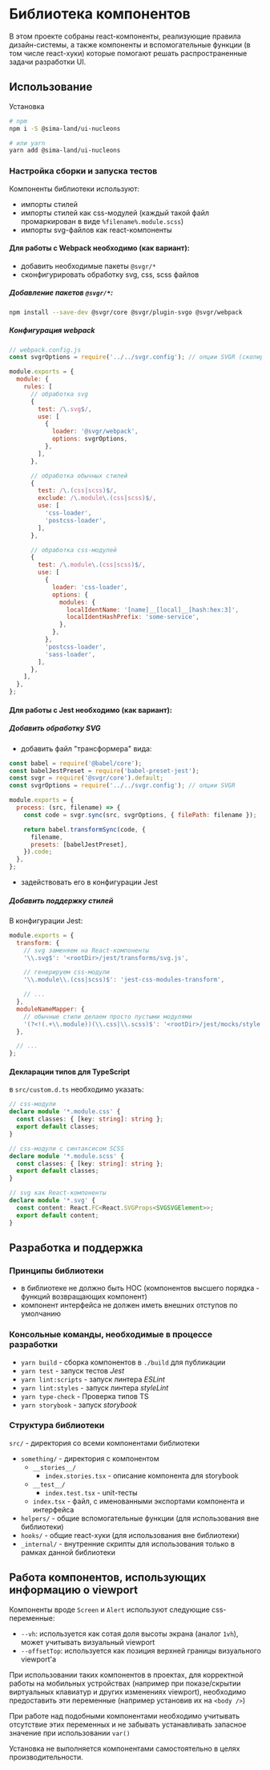 # Библиотека компонентов

В этом проекте собраны react-компоненты, реализующие правила дизайн-системы, а также компоненты и вспомогательные функции (в том числе react-хуки) которые помогают решать распространенные задачи разработки UI.

## Использование

Установка
```bash
# npm
npm i -S @sima-land/ui-nucleons

# или yarn
yarn add @sima-land/ui-nucleons
```

### Настройка сборки и запуска тестов
Компоненты библиотеки используют:
- импорты стилей
- импорты стилей как css-модулей (каждый такой файл промаркирован в виде `%filename%.module.scss`)
- импорты svg-файлов как react-компоненты

#### Для работы с Webpack необходимо (как вариант):
- добавить необходимые пакеты `@svgr/*`
- сконфигурировать обработку svg, css, scss файлов

##### Добавление пакетов `@svgr/*`:
```bash
npm install --save-dev @svgr/core @svgr/plugin-svgo @svgr/webpack
```

##### Конфигурация webpack
```js
// webpack.config.js
const svgrOptions = require('../../svgr.config'); // опции SVGR (скопировать из данного проекта)

module.exports = {
  module: {
    rules: [
      // обработка svg
      {
        test: /\.svg$/,
        use: [
          {
            loader: '@svgr/webpack',
            options: svgrOptions,
          },
        ],
      },

      // обработка обычных стилей
      {
        test: /\.(css|scss)$/,
        exclude: /\.module\.(css|scss)$/,
        use: [
          'css-loader',
          'postcss-loader',
        ],
      },

      // обработка css-модулей
      {
        test: /\.module\.(css|scss)$/,
        use: [
          {
            loader: 'css-loader',
            options: {
              modules: {
                localIdentName: '[name]__[local]__[hash:hex:3]',
                localIdentHashPrefix: 'some-service',
              },
            },
          },
          'postcss-loader',
          'sass-loader',
        ],
      },
    ],
  },
};
```

#### Для работы с Jest необходимо (как вариант):

##### Добавить обработку SVG

- добавить файл "трансформера" вида:
```js
const babel = require('@babel/core');
const babelJestPreset = require('babel-preset-jest');
const svgr = require('@svgr/core').default;
const svgrOptions = require('../../svgr.config'); // опции SVGR

module.exports = {
  process: (src, filename) => {
    const code = svgr.sync(src, svgrOptions, { filePath: filename });

    return babel.transformSync(code, {
      filename,
      presets: [babelJestPreset],
    }).code;
  },
};
```
- задействовать его в конфигурации Jest

##### Добавить поддержку стилей

В конфигурации Jest:
```js
module.exports = {
  transform: {
    // svg заменяем на React-компоненты
    '\\.svg$': '<rootDir>/jest/transforms/svg.js',

    // генерируем css-модули
    '\\.module\\.(css|scss)$': 'jest-css-modules-transform',

    // ...
  },
  moduleNameMapper: {
    // обычные стили делаем просто пустыми модулями
    '(?<!(.+\\.module))(\\.css|\\.scss)$': '<rootDir>/jest/mocks/style.js',
  },

  // ...
};
```

#### Декларации типов для TypeScript

в `src/custom.d.ts` необходимо указать:

```ts
// css-модули
declare module '*.module.css' {
  const classes: { [key: string]: string };
  export default classes;
}

// css-модули с синтаксисом SCSS
declare module '*.module.scss' {
  const classes: { [key: string]: string };
  export default classes;
}

// svg как React-компоненты
declare module '*.svg' {
  const content: React.FC<React.SVGProps<SVGSVGElement>>;
  export default content;
}
```

## Разработка и поддержка

### Принципы библиотеки

- в библиотеке не должно быть HOC (компонентов высшего порядка - функций возвращающих компонент)
- компонент интерфейса не должен иметь внешних отступов по умолчанию

### Консольные команды, необходимые в процессе разработки
* ```yarn build``` - сборка компонентов в `./build` для публикации
* ```yarn test``` - запуск тестов *Jest*
* ```yarn lint:scripts``` - запуск линтера *ESLint*
* ```yarn lint:styles``` - запуск линтера *styleLint*
* ```yarn type-check``` - Проверка типов TS
* ```yarn storybook``` - запуск *storybook*

### Структура библиотеки

`src/` - директория со всеми компонентами библиотеки
* `something/` - директория с компонентом
    * `__stories__/`
        * `index.stories.tsx` - описание компонента для storybook
    * `__test__/`
        * `index.test.tsx` - unit-тесты
    * `index.tsx` - файл, с именованными экспортами компонента и интерфейса
* `helpers/` - общие вспомогательные функции (для использования вне библиотеки)
* `hooks/` - общие react-хуки (для использования вне библиотеки)
* `_internal/` - внутренние скрипты для использования только в рамках данной библиотеки

## Работа компонентов, использующих информацию о viewport

Компоненты вроде `Screen` и `Alert` используют следующие css-переменные:

- `--vh`: используется как сотая доля высоты экрана (аналог `1vh`), может учитывать визуальный viewport
- `--offsetTop`: используется как позиция верхней границы визуального viewport'а

При использовании таких компонентов в проектах, для корректной работы на мобильных устройствах (например при показе/скрытии виртуальных клавиатур и других изменениях viewport), необходимо предоставить эти переменные (например установив их на `<body />`)

При работе над подобными компонентами необходимо учитывать отсутствие этих переменных и не забывать устанавливать запасное значение при использовании `var()`

Установка не выполняется компонентами самостоятельно в целях производительности.

